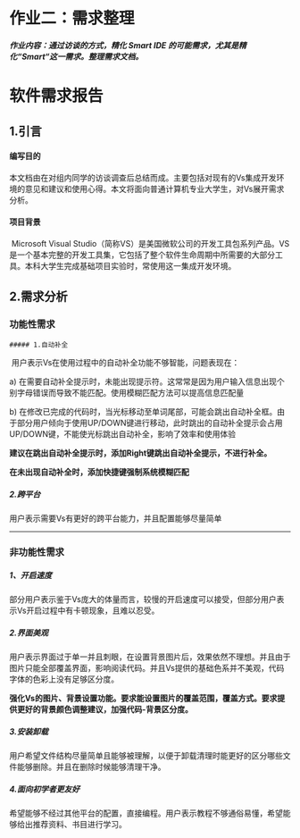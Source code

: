 # 作业二：需求整理

##### 作业内容：通过访谈的方式，精化 Smart IDE 的可能需求，尤其是精化“Smart“这一需求。整理需求文档。 



# 软件需求报告



## 1.引言

#### 编写目的

​	本文档由在对组内同学的访谈调查后总结而成。主要包括对现有的Vs集成开发环境的意见和建议和使用心得。本文将面向普通计算机专业大学生，对Vs展开需求分析。



#### 项目背景

​	Microsoft Visual Studio（简称VS）是美国微软公司的开发工具包系列产品。VS是一个基本完整的开发工具集，它包括了整个软件生命周期中所需要的大部分工具。本科大学生完成基础项目实验时，常使用这一集成开发环境。



## 2.需求分析

### 功能性需求

	##### 1.自动补全

​	用户表示Vs在使用过程中的自动补全功能不够智能，问题表现在：

a)   在需要自动补全提示时，未能出现提示符。这常常是因为用户输入信息出现个别字母错误而导致不能匹配。使用模糊匹配方法可以提高信息匹配量

b)   在修改已完成的代码时，当光标移动至单词尾部，可能会跳出自动补全框。由于部分用户倾向于使用UP/DOWN键进行移动，此时跳出的自动补全提示会占用UP/DOWN键，不能使光标跳出自动补全，影响了效率和使用体验



**建议在跳出自动补全提示时，添加Right键跳出自动补全提示，不进行补全。**

**在未出现自动补全时，添加快捷键强制系统模糊匹配**



##### 2.跨平台

用户表示需要Vs有更好的跨平台能力，并且配置能够尽量简单

-----



### 非功能性需求

##### 1、开启速度

​	部分用户表示鉴于Vs庞大的体量而言，较慢的开启速度可以接受，但部分用户表示Vs开启过程中有卡顿现象，且难以忍受。



##### 2.界面美观

​	用户表示界面过于单一并且刺眼，在设置背景图片后，效果依然不理想。并且由于图片只能全部覆盖界面，影响阅读代码。并且Vs提供的基础色系并不美观，代码字体的色彩上没有足够区分度。



​	**强化Vs的图片、背景设置功能。要求能设置图片的覆盖范围，覆盖方式。要求提供更好的背景颜色调整建议，加强代码-背景区分度。**



##### 3.安装卸载

​	用户希望文件结构尽量简单且能够被理解，以便于卸载清理时能更好的区分哪些文件能够删除。并且在删除时候能够清理干净。



##### 4.面向初学者更友好

​	希望能够不经过其他平台的配置，直接编程。用户表示教程不够通俗易懂，希望能够给出推荐资料、书目进行学习。